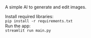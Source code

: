 A simple AI to generate and edit images.


Install required libraries:  
`pip install -r requirements.txt`  
Run the app:  
`streamlit run main.py`

